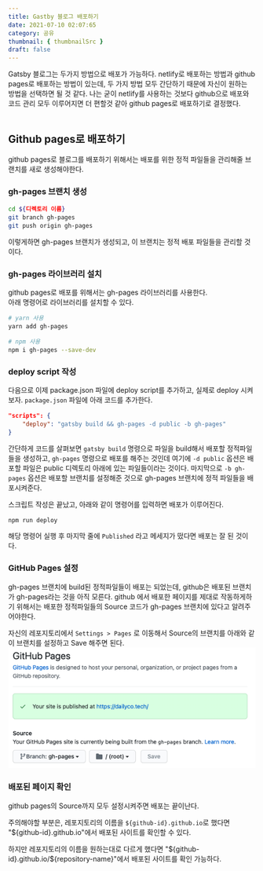 ```yaml
---
title: Gastby 블로그 배포하기
date: 2021-07-10 02:07:65
category: 공유
thumbnail: { thumbnailSrc }
draft: false
---
```


Gatsby 블로그는 두가지 방법으로 배포가 가능하다. netlify로 배포하는 방법과 github pages로 배포하는 방법이 있는데, 두 가지 방법 모두 간단하기 때문에 자신이 원하는 방법을 선택하면 될 것 같다. 나는 굳이 netlify를 사용하는 것보다 github으로 배포와 코드 관리 모두 이루어지면 더 편할것 같아 github pages로 배포하기로 결정했다.
<br />
<br />

## Github pages로 배포하기

github pages로 블로그를 배포하기 위해서는 배포를 위한 정적 파일들을 관리해줄 브랜치를 새로 생성해야한다.

### gh-pages 브랜치 생성

```sh
cd ${디렉토리 이름}
git branch gh-pages
git push origin gh-pages
```

이렇게하면 gh-pages 브랜치가 생성되고, 이 브랜치는 정적 배포 파일들을 관리할 것이다.

### gh-pages 라이브러리 설치

github pages로 배포를 위해서는 gh-pages 라이브러리를 사용한다.  
아래 명령어로 라이브러리를 설치할 수 있다.

```sh
# yarn 사용
yarn add gh-pages
```

```sh
# npm 사용
npm i gh-pages --save-dev
```

### deploy script 작성

다음으로 이제 package.json 파일에 deploy script를 추가하고, 실제로 deploy 시켜보자.
`package.json` 파일에 아래 코드를 추가한다.

```json
"scripts": {
    "deploy": "gatsby build && gh-pages -d public -b gh-pages"
}
```

간단하게 코드를 살펴보면 `gatsby build` 명령으로 파일을 build해서 배포할 정적파일들을 생성하고, `gh-pages` 명령으로 배포를 해주는 것인데 여기에 `-d public` 옵션은 배포할 파일은 public 디렉토리 아래에 있는 파일들이라는 것이다. 마지막으로 `-b gh-pages` 옵션은 배포할 브랜치를 설정해준 것으로 gh-pages 브랜치에 정적 파일들을 배포시켜준다.

스크립트 작성은 끝났고, 아래와 같이 명령어를 입력하면 배포가 이루어진다.

```sh
npm run deploy
```

해당 명령어 실행 후 마지막 줄에 `Published` 라고 메세지가 떴다면 배포는 잘 된 것이다.

### GitHub Pages 설정

gh-pages 브랜치에 build된 정적파일들이 배포는 되었는데, github은 배포된 브랜치가 gh-pages라는 것을 아직 모른다. github 에서 배포한 페이지를 제대로 작동하게하기 위해서는 배포한 정적파일들의 Source 코드가 gh-pages 브랜치에 있다고 알려주어야한다.

자신의 레포지토리에서 `Settings > Pages` 로 이동해서 Source의 브랜치를 아래와 같이 브랜치를 설정하고 Save 해주면 된다.
![깃헙_페이지_설정](./images/gatsby-blog-deploy/github_pages_setting.png)

### 배포된 페이지 확인

github pages의 Source까지 모두 설정시켜주면 배포는 끝이난다.

주의해야할 부분은, 레포지토리의 이름을 `${github-id}.github.io`로 했다면 "\${github-id}.github.io"에서 배포된 사이트를 확인할 수 있다.

하지만 레포지토리의 이름을 원하는대로 다르게 했다면 "\${github-id}.github.io/\${repository-name}"에서 배포된 사이트를 확인 가능하다.

